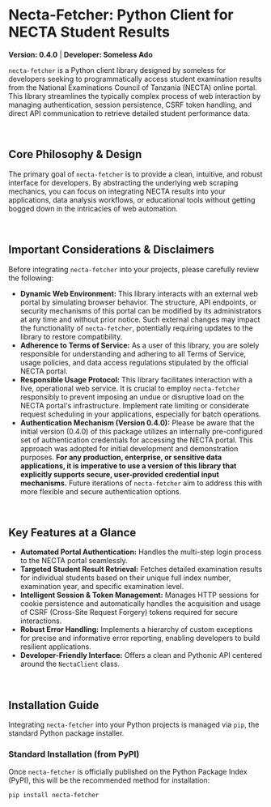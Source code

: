 # Necta-Fetcher: Python Client for NECTA Student Results

**Version: 0.4.0** | **Developer: Someless Ado**

`necta-fetcher` is a Python client library designed by someless for developers seeking to programmatically access student examination results from the National Examinations Council of Tanzania (NECTA) online portal. This library streamlines the typically complex process of web interaction by managing authentication, session persistence, CSRF token handling, and direct API communication to retrieve detailed student performance data.

<br>

## Core Philosophy & Design

The primary goal of `necta-fetcher` is to provide a clean, intuitive, and robust interface for developers. By abstracting the underlying web scraping mechanics, you can focus on integrating NECTA results into your applications, data analysis workflows, or educational tools without getting bogged down in the intricacies of web automation.

<br>

## Important Considerations & Disclaimers

Before integrating `necta-fetcher` into your projects, please carefully review the following:

*   **Dynamic Web Environment:** This library interacts with an external web portal by simulating browser behavior. The structure, API endpoints, or security mechanisms of this portal can be modified by its administrators at any time and without prior notice. Such external changes may impact the functionality of `necta-fetcher`, potentially requiring updates to the library to restore compatibility.
*   **Adherence to Terms of Service:** As a user of this library, you are solely responsible for understanding and adhering to all Terms of Service, usage policies, and data access regulations stipulated by the official NECTA portal.
*   **Responsible Usage Protocol:** This library facilitates interaction with a live, operational web service. It is crucial to employ `necta-fetcher` responsibly to prevent imposing an undue or disruptive load on the NECTA portal's infrastructure. Implement rate limiting or considerate request scheduling in your applications, especially for batch operations.
*   **Authentication Mechanism (Version 0.4.0):** Please be aware that the initial version (0.4.0) of this package utilizes an internally pre-configured set of authentication credentials for accessing the NECTA portal. This approach was adopted for initial development and demonstration purposes. **For any production, enterprise, or sensitive data applications, it is imperative to use a version of this library that explicitly supports secure, user-provided credential input mechanisms.** Future iterations of `necta-fetcher` aim to address this with more flexible and secure authentication options.

<br>

## Key Features at a Glance

*   **Automated Portal Authentication:** Handles the multi-step login process to the NECTA portal seamlessly.
*   **Targeted Student Result Retrieval:** Fetches detailed examination results for individual students based on their unique full index number, examination year, and specific examination level.
*   **Intelligent Session & Token Management:** Manages HTTP sessions for cookie persistence and automatically handles the acquisition and usage of CSRF (Cross-Site Request Forgery) tokens required for secure interactions.
*   **Robust Error Handling:** Implements a hierarchy of custom exceptions for precise and informative error reporting, enabling developers to build resilient applications.
*   **Developer-Friendly Interface:** Offers a clean and Pythonic API centered around the `NectaClient` class.

<br>

## Installation Guide

Integrating `necta-fetcher` into your Python projects is managed via `pip`, the standard Python package installer.

### Standard Installation (from PyPI)

Once `necta-fetcher` is officially published on the Python Package Index (PyPI), this will be the recommended method for installation:

```bash
pip install necta-fetcher